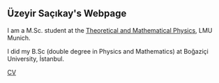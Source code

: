 ## Üzeyir Saçıkay's Webpage

I am a M.Sc. student at the [Theoretical and Mathematical Physics](https://www.theorie.physik.uni-muenchen.de/TMP/), LMU Munich.

I did my B.Sc (double degree in Physics and Mathematics) at Boğaziçi University, İstanbul.

[CV](https://github.com/uzeyirsc/uzeyirsc.github.io/blob/main/misc/uzeyir-sacikay-cv-academic.pdf)
